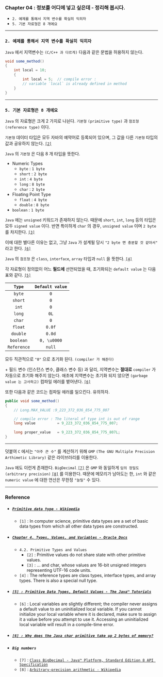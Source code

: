 
### Chapter 04 : 정보를 어디에 넣고 싶은데 - 정리해 봅시다.
- `2. 예제를 통해서 지역 변수를 확실히 익히자`
- `5. 기본 자료형은 8 개에요`

---

### `2. 예제를 통해서 지역 변수를 확실히 익히자`

`Java` 에서 지역변수는 `(C/C++ 과 다르게)` 다음과 같은 문법을 허용하지 않는다.

```java
void some_method()
{
    int local = 10;
    {
        int local = 5;  // compile error : 
        // variable `local` is already defined in method
    }
}
```

---

### `5. 기본 자료형은 8 개에요`

`Java` 의 자료형은 크게 2 가지로 나뉜다. `기본형` `(primitive type)` 과 `참조형` `(reference type)` 이다. 

`기본형` 데이터 타입은 모두 자바의 예약어로 등록되어 있으며, 그 값을 다른 `기본형` 타입의 값과 공유하지 않는다. [`[2]`](#chapter-4-types-values-and-variables---oracle-docs)

`Java` 의 `기본형` 은 다음 8 개 타입을 뜻한다.
- Numeric Types
    - `byte` : `1 byte`
    - `short` : `2 byte`
    - `int` : `4 byte`
    - `long` : `8 byte`
    - `char` : `2 byte`
- Floating Point Type
    - `float` : `4 byte`
    - `double` : `8 byte`
- `boolean` : `1 byte`

`Java` 에는 `unsigned` 키워드가 존재하지 않는다. 때문에 `short`, `int`, `long` 등의 타입은 모두 `signed value` 이다.
반면 특이하게 `char` 의 경우, `unsigned value` 이며 `2 byte` 를 차지한다. [`[3]`](#chapter-4-types-values-and-variables---oracle-docs) 

이에 대한 별다른 이유는 없고, 그냥 `Java` 가 설계될 당시 `"2 byte 면 충분할 것 같아서"` 라고 한다. [`[6]`](#6--why-does-the-java-char-primitive-take-up-2-bytes-of-memory)

`Java` 의 `참조형` 은 `class`, `interface`, `array` 타입과 `null` 을 뜻한다. [`[4]`](#chapter-4-types-values-and-variables---oracle-docs)

각 자료형이 정의없이 어느 **필드에** 선언되었을 때, 초기화되는 `default value` 는 다음 표와 같다. [`[5]`](#5--primitive-data-types-default-values---the-java™-tutorials)

|`Type`|`Default value`|
|:---:|:---:|
|`byte`|`0`|
|`short`|`0`|
|`int`|`0`|
|`long`|`0L`|
|`char`|`0`|
|`float`|`0.0f`|
|`double`|`0.0d`|
|`boolean`|`0, \u0000`|
|`Reference`|`null`|

모두 직관적으로 `"0"` 으로 초기화 된다. `(compiler 가 해준다)`

\+ 필드 변수 (인스턴스 변수, 클래스 변수 등) 과 달리, 지역변수는 **절대로** `compiler` 가 자동으로 초기화 해주지 않는다. 애초에 지역변수는 초기화 되지 않으면 `(garbage value 는 고사하고)` 컴파일 에러를 뱉어낸다. [`[6]`](#6--why-does-the-java-char-primitive-take-up-2-bytes-of-memory)

또한 다음과 같은 코드는 컴파일 에러를 일으킨다. 유의하자.
```java
public void some_method()
{
    // Long.MAX_VALUE :9_223_372_036_854_775_807

    // compile error : The literal of type int is out of range 
    long value          = 9_223_372_036_854_775_807;
    
    long proper_value   = 9_223_372_036_854_775_807L;
}
```

---

덧붙여 `C` 에서는 `"아주 큰 수"` 를 계산하기 위해 `GMP` `(The GNU Multiple Precision Arthimetic Library)` 같은 라이브러리를 이용한다.

`Java` 에도 이런게 존재한다. `BigDecimal` [`[7]`](#big-numbers) 은 `GMP` 와 동일하게 `임의 정밀도` `(arbitrary precision)` [`[8]`](#big-numbers) 를 이용한다. 때문에 메모리가 남아도는 한, `int` 와 같은 `numeric value` 에 대한 연산은 무한정 `"늘릴"` 수 있다.

---

### Reference

- ##### [`Primitive data type - Wikipedia`](https://en.wikipedia.org/wiki/Primitive_data_type#Java)
    - `[1]` : In computer science, primitive data types are a set of basic data types from which all other data types are constructed.

- ##### [`Chapter 4. Types, Values, and Variables - Oracle Docs`](https://docs.oracle.com/javase/specs/jls/se7/html/jls-4.html#jls-4.2)
    - `4.2. Primitive Types and Values`
        - `[2]` : Primitive values do not share state with other primitive values.
        - `[3]` : ... and char, whose values are 16-bit unsigned integers representing UTF-16 code units.
    - `[4]` : The reference types are class types, interface types, and array types. There is also a special null type.

- ##### [`[5] : Primitive Data Types, Default Values - The Java™ Tutorials`](https://docs.oracle.com/javase/tutorial/java/nutsandbolts/datatypes.html)
    - `[6]` : Local variables are slightly different; the compiler never assigns a default value to an uninitialized local variable. If you cannot initialize your local variable where it is declared, make sure to assign it a value before you attempt to use it. Accessing an uninitialized local variable will result in a compile-time error.

- ##### [`[6] : Why does the Java char primitive take up 2 bytes of memory?`](https://stackoverflow.com/questions/3956734/why-does-the-java-char-primitive-take-up-2-bytes-of-memory)

- ##### `Big numbers`
    - `[7]` : [`Class BigDecimal - Java™ Platform, Standard Edition 8 API Specification`](https://docs.oracle.com/javase/8/docs/api/java/math/BigDecimal.html)
    - `[8]` : [`Arbitrary-precision arithmetic - Wikipedia`](https://en.wikipedia.org/wiki/Arbitrary-precision_arithmetic)

